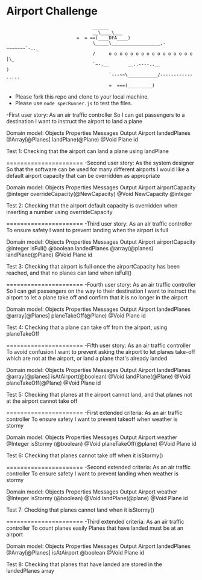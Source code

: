 Airport Challenge
=================

                                    ______
                                    __\____\___
                              =  = ==(____DFA____)
                                    \_____\__________________,-~~~~~~~`-.._
                                    /     o o o o o o o o o o o o o o o o  |\_
                                    `~-.__       __..----..__                  )
                                          `---~~\___________/------------`````
                                          =  ===(_________)


* Please fork this repo and clone to your local machine.
* Please use `node specRunner.js` to test the files.

-First user story:
As an air traffic controller
So I can get passengers to a destination
I want to instruct the airport to land a plane

Domain model:
Objects          Properties                          Messages               Output
Airport          landedPlanes @Array[@Planes]        landPlane(@Plane)      @Void
Plane            id 

Test 1: Checking that the airport can land a plane using landPlane 

======================
-Second user story:
As the system designer
So that the software can be used for many different airports
I would like a default airport capacity that can be overridden as appropriate

Domain model:
Objects          Properties                   Messages                         Output
Airport          airportCapacity @integer     overrideCapacity(@NewCapacity)   @Void
NewCapacity      @integer

Test 2: Checking that the airport default capacity is overridden when inserting a number using overrideCapacity

======================
-Third user story:
As an air traffic controller
To ensure safety
I want to prevent landing when the airport is full

Domain model:
Objects          Properties                          Messages                 Output
Airport          airportCapacity @integer            isFull()                 @boolean
                 landedPlanes @array(@planes)        landPlane(@Plane)        @Void
Plane            id    

Test 3: Checking that airport is full once the airportCapacity has been reached, and that no planes can land when isFull()

======================
-Fourth user story:
As an air traffic controller
So I can get passengers on the way to their destination
I want to instruct the airport to let a plane take off and confirm that it is no longer in the airport

Domain model:
Objects          Properties                          Messages                   Output
Airport          landedPlanes @array[@Planes]       planeTakeOff(@Plane)        @Void
Plane            id

Test 4: Checking that a plane can take off from the airport, using planeTakeOff

======================
-Fifth user story:
As an air traffic controller
To avoid confusion
I want to prevent asking the airport to let planes take-off which are not at the airport, or land a plane that's already landed

Domain model:
Objects          Properties                          Messages                       Output
Airport          landedPlanes @array[@planes]        isAtAirport(@boolean)          @Void
                                                     landPlane(@Plane)              @Void
                                                     planeTakeOff(@Plane)           @Void
Plane            id                                                                 

Test 5: Checking that planes at the airport cannot land, and that planes not at the airport cannot take off

======================
-First extended criteria:
As an air traffic controller
To ensure safety
I want to prevent takeoff when weather is stormy

Domain model:
Objects          Properties                    Messages               Output
Airport          weather @Integer              isStormy (@boolean)    @Void
                                               planeTakeOff(@plane)   @Void
Plane            id

Test 6: Checking that planes cannot take off when it isStormy()

======================
-Second extended criteria:
As an air traffic controller
To ensure safety
I want to prevent landing when weather is stormy

Domain model:
Objects          Properties                    Messages               Output
Airport          weather @Integer              isStormy (@boolean)    @Void
                                               landPlane(@plane)      @Void
Plane            id            

Test 7: Checking that planes cannot land when it isStormy()

======================
-Third extended criteria:
As an air traffic controller
To count planes easily
Planes that have landed must be at an airport

Domain model:
Objects          Properties                        Messages                   Output
Airport          landedPlanes @Array[@Planes]     isAtAirport @boolean       @Void
Plane            id                     

Test 8: Checking that planes that have landed are stored in the landedPlanes array
